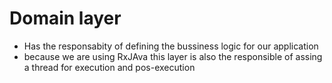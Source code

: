 # Domain layer
* Has the responsabity of defining the bussiness logic for our application
* because we are using RxJAva this layer is also the responsible of assing a thread for execution and pos-execution
